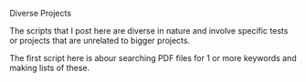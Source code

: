 Diverse Projects

The scripts that I post here are diverse in nature and involve specific tests or projects that are unrelated to bigger projects.

The first script here is abour searching PDF files for 1 or more keywords and making lists of these.
